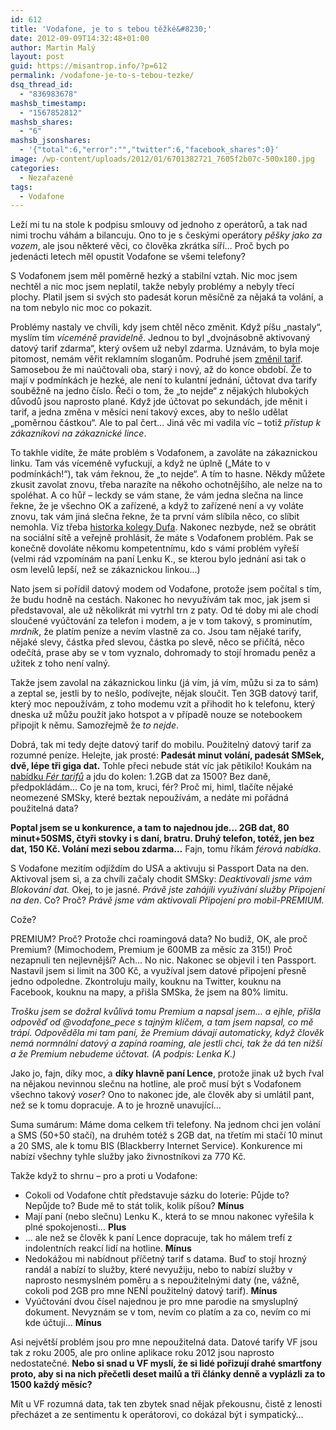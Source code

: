 ```yaml
---
id: 612
title: 'Vodafone, je to s tebou těžké&#8230;'
date: 2012-09-09T14:32:48+01:00
author: Martin Malý
layout: post
guid: https://misantrop.info/?p=612
permalink: /vodafone-je-to-s-tebou-tezke/
dsq_thread_id:
  - "836983678"
mashsb_timestamp:
  - "1567852812"
mashsb_shares:
  - "6"
mashsb_jsonshares:
  - '{"total":6,"error":"","twitter":6,"facebook_shares":0}'
image: /wp-content/uploads/2012/01/6701382721_7605f2b07c-500x180.jpg
categories:
  - Nezařazené
tags:
  - Vodafone
---
```

Leží mi tu na stole k podpisu smlouvy od jednoho z operátorů, a tak nad nimi trochu váhám a bilancuju. Ono to je s českými operátory _pěšky jako za vozem_, ale jsou některé věci, co člověka zkrátka síří&#8230; Proč bych po jedenácti letech měl opustit Vodafone se všemi telefony?

<!--more-->

S Vodafonem jsem měl poměrně hezký a stabilní vztah. Nic moc jsem nechtěl a nic moc jsem neplatil, takže nebyly problémy a nebyly třecí plochy. Platil jsem si svých sto padesát korun měsíčně za nějaká ta volání, a na tom nebylo nic moc co pokazit.

Problémy nastaly ve chvíli, kdy jsem chtěl něco změnit. Když píšu &#8222;nastaly&#8220;, myslím tím _víceméně pravidelně_. Jednou to byl &#8222;dvojnásobně aktivovaný datový tarif zdarma&#8220;, který ovšem už nebyl zdarma. Uznávám, to byla moje pitomost, nemám věřit reklamním sloganům. Podruhé jsem [změnil tarif](https://strucny.misantrop.info/jak-vodafonecz-prijde-o-zakaznika). Samosebou že mi naúčtovali oba, starý i nový, až do konce období. Že to mají v podmínkách je hezké, ale není to kulantní jednání, účtovat dva tarify souběžně na jedno číslo. Řeči o tom, že &#8222;to nejde&#8220; z nějakých hlubokých důvodů jsou naprosto plané. Když jde účtovat po sekundách, jde měnit i tarif, a jedna změna v měsíci není takový exces, aby to nešlo udělat &#8222;poměrnou částkou&#8220;. Ale to pal čert&#8230; Jiná věc mi vadila víc &#8211; totiž _přístup k zákazníkovi na zákaznické lince_.

To takhle vidíte, že máte problém s Vodafonem, a zavoláte na zákaznickou linku. Tam vás víceméně vyfuckují, a když ne úplně (&#8222;Máte to v podmínkách!&#8220;), tak vám řeknou, že &#8222;to nejde&#8220;. A tím to hasne. Někdy můžete zkusit zavolat znovu, třeba narazíte na někoho ochotnějšího, ale nelze na to spoléhat. A co hůř &#8211; leckdy se vám stane, že vám jedna slečna na lince řekne, že je všechno OK a zařízené, a když to zařízené není a vy voláte znovu, tak vám jiná slečna řekne, že ta první vám slíbila něco, co slíbit nemohla. Viz třeba [historka kolegy Dufa](https://inferno.duf.cz/zvenci/podpora-vodafone-je-casovana-bomba/). Nakonec nezbyde, než se obrátit na sociální sítě a veřejně prohlásit, že máte s Vodafonem problém. Pak se konečně dovoláte někomu kompetentnímu, kdo s vámi problém vyřeší (velmi rád vzpomínám na paní Lenku K., se kterou bylo jednání asi tak o osm levelů lepší, než se zákaznickou linkou&#8230;)

Nato jsem si pořídil datový modem od Vodafone, protože jsem počítal s tím, že budu hodně na cestách. Nakonec ho nevyužívám tak moc, jak jsem si představoval, ale už několikrát mi vytrhl trn z paty. Od té doby mi ale chodí sloučené vyúčtování za telefon i modem, a je v tom takový, s prominutím, _mrdník_, že platím peníze a nevím vlastně za co. Jsou tam nějaké tarify, nějaké slevy, částka před slevou, částka po slevě, něco se přičítá, něco odečítá, prase aby se v tom vyznalo, dohromady to stojí hromadu peněz a užitek z toho není valný.

Takže jsem zavolal na zákaznickou linku (já vím, já vím, můžu si za to sám) a zeptal se, jestli by to nešlo, podívejte, nějak sloučit. Ten 3GB datový tarif, který moc nepoužívám, z toho modemu vzít a přihodit ho k telefonu, který dneska už můžu použít jako hotspot a v případě nouze se notebookem připojit k němu. Samozřejmě že _to nejde_.

Dobrá, tak mi tedy dejte datový tarif do mobilu. Použitelný datový tarif za rozumné peníze. Helejte, jak prosté: **Padesát minut volání, padesát SMSek, dvě, lépe tři giga dat.** Tohle přeci nebude stát víc jak pětikilo! Koukám na [nabídku _Fér tarifů_](https://www.vodafone.cz/ferove-tarify/) a jdu do kolen: 1.2GB dat za 1500? Bez daně, předpokládám&#8230; Co je na tom, kruci, fér? Proč mi, himl, tlačíte nějaké neomezené SMSky, které beztak nepoužívám, a nedáte mi pořádná použitelná data?

**Poptal jsem se u konkurence, a tam to najednou jde&#8230; 2GB dat, 80 minut+50SMS, čtyři stovky i s daní, bratru. Druhý telefon, totéž, jen bez dat, 150 Kč. Volání mezi sebou zdarma&#8230;** Fajn, tomu říkám _férová nabídka_.

S Vodafone mezitím odjíždím do USA a aktivuju si Passport Data na den. Aktivoval jsem si, a za chvíli začaly chodit SMSky: _Deaktivovali jsme vám Blokování dat._ Okej, to je jasné. _Právě jste zahájili využívání služby Připojení na den_. Co? Proč? _Právě jsme vám aktivovali Připojení pro mobil-PREMIUM._

Cože?

PREMIUM? Proč? Protože chci roamingová data? No budiž, OK, ale proč Premium? (Mimochodem, Premium je 600MB za měsíc za 315!) Proč nezapnuli ten nejlevnější? Ach&#8230; No nic. Nakonec se objevil i ten Passport. Nastavil jsem si limit na 300 Kč, a využíval jsem datové připojení přesně jedno odpoledne. Zkontroluju maily, kouknu na Twitter, kouknu na Facebook, kouknu na mapy, a přišla SMSka, že jsem na 80% limitu.

_Trošku jsem se dožral kvůlivá tomu Premium a napsal jsem&#8230; a ejhle, přišla odpověď od @vodafone_pece s tajným klíčem, a tam jsem napsal, co mě trápí. Odpověděla mi tam paní, že Premium dávají automaticky, když člověk nemá normnální datový a zapíná roaming, ale jestli chci, tak že dá ten nižší a že Premium nebudeme účtovat. (A podpis: Lenka K.)_

Jako jo, fajn, díky moc, a **díky hlavně paní Lence**, protože jinak už bych řval na nějakou nevinnou slečnu na hotline, ale proč musí být s Vodafonem všechno takový _voser_? Ono to nakonec jde, ale člověk aby si umlátil pant, než se k tomu dopracuje. A to je hrozně unavující&#8230;

Suma sumárum: Máme doma celkem tři telefony. Na jednom chci jen volání a SMS (50+50 stačí), na druhém totéž s 2GB dat, na třetím mi stačí 10 minut a 20 SMS, ale k tomu BIS (Blackberry Internet Service). Konkurence mi nabízí všechny tyhle služby jako živnostníkovi za 770 Kč.

Takže když to shrnu &#8211; pro a proti u Vodafone:

  * Cokoli od Vodafone chtít představuje sázku do loterie: Půjde to? Nepůjde to? Bude mě to stát tolik, kolik píšou? **Mínus**
  * Mají paní (nebo slečnu) Lenku K., která to se mnou nakonec vyřešila k plné spokojenosti&#8230; **Plus**
  * &#8230; ale než se člověk k paní Lence dopracuje, tak ho málem trefí z indolentních reakcí lidí na hotline. **Mínus**
  * Nedokážou mi nabídnout příčetný tarif s datama. Buď to stojí hrozný randál a nabízí to služby, které nevyužiju, nebo to nabízí služby v naprosto nesmyslném poměru a s nepoužitelnými daty (ne, vážně, cokoli pod 2GB pro mne NENÍ použitelný datový tarif). **Mínus**
  * Vyúčtování dvou čísel najednou je pro mne parodie na smysluplný dokument. Nevyznám se v tom, nevím co platím a za co, nevím co mi kde účtují&#8230; **Mínus**

Asi největší problém jsou pro mne nepoužitelná data. Datové tarify VF jsou tak z roku 2005, ale pro online aplikace roku 2012 jsou naprosto nedostatečné. **Nebo si snad u VF myslí, že si lidé pořizují drahé smartfony proto, aby si na nich přečetli deset mailů a tři články denně a vyplázli za to 1500 každý měsíc?**

Mít u VF rozumná data, tak ten zbytek snad nějak překousnu, čistě z lenosti přecházet a ze sentimentu k operátorovi, co dokázal být i sympatický&#8230;